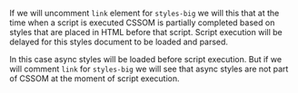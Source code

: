 If we will uncomment `link` element for `styles-big` we will this that at the time when a script is executed CSSOM is partially completed based on styles that are placed in HTML before that script. Script execution will be delayed for this styles document to be loaded and parsed. 

In this case async styles will be loaded before script execution. But if we will comment `link` for `styles-big` we will see that async styles are not part of CSSOM at the moment of script execution.

